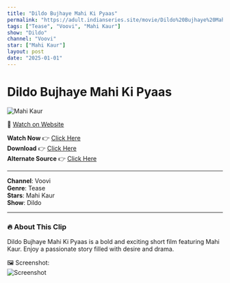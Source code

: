 ```yaml
---
title: "Dildo Bujhaye Mahi Ki Pyaas"
permalink: "https://adult.indianseries.site/movie/Dildo%20Bujhaye%20Mahi%20Ki%20Pyaas"
tags: ["Tease", "Voovi", "Mahi Kaur"]
show: "Dildo"
channel: "Voovi"
star: ["Mahi Kaur"]
layout: post
date: "2025-01-01"
---
```


# Dildo Bujhaye Mahi Ki Pyaas

![Mahi Kaur](https://shorts.desisins.com/wp-content/uploads/2024/11/Mahi-Kaur-Dildo-Voovi-DesiSins.com_.jpg)

🔗 [Watch on Website](https://adult.indianseries.site/movie/Dildo%20Bujhaye%20Mahi%20Ki%20Pyaas)

**Watch Now** 👉 [Click Here](https://adult.indianseries.site/movie/Dildo%20Bujhaye%20Mahi%20Ki%20Pyaas)  
**Download** 👉 [Click Here](https://adult.indianseries.site/movie/Dildo%20Bujhaye%20Mahi%20Ki%20Pyaas)  
**Alternate Source** 👉 [Click Here](https://adult.indianseries.site/movie/Dildo%20Bujhaye%20Mahi%20Ki%20Pyaas)

---

**Channel**: Voovi  
**Genre**: Tease  
**Stars**: Mahi Kaur  
**Show**: Dildo

---

### 🔥 About This Clip

Dildo Bujhaye Mahi Ki Pyaas is a bold and exciting short film featuring Mahi Kaur. Enjoy a passionate story filled with desire and drama.
 
🖼️ Screenshot:  
![Screenshot](https://shorts.desisins.com/wp-content/uploads/2024/11/Mahi-Kaur-Dildo-Voovi-DesiSins.com_.jpg)
